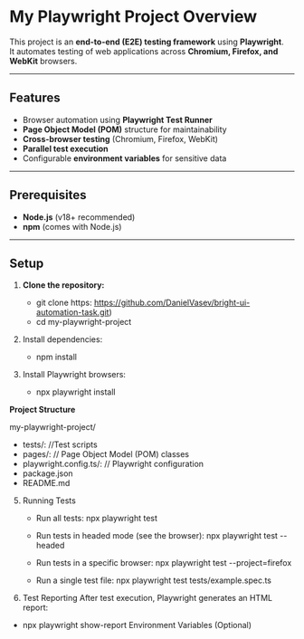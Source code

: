 # My Playwright Project Overview

This project is an **end-to-end (E2E) testing framework** using **Playwright**.  
It automates testing of web applications across **Chromium, Firefox, and WebKit** browsers.

---

## Features

- Browser automation using **Playwright Test Runner**  
- **Page Object Model (POM)** structure for maintainability  
- **Cross-browser testing** (Chromium, Firefox, WebKit)  
- **Parallel test execution**  
- Configurable **environment variables** for sensitive data  

---

## Prerequisites

- **Node.js** (v18+ recommended)  
- **npm** (comes with Node.js)  

---

## Setup

1. **Clone the repository:**  
   - git clone https: https://github.com/DanielVasev/bright-ui-automation-task.git)
   - cd my-playwright-project

2. Install dependencies:
   - npm install

3. Install Playwright browsers:
   - npx playwright install

**Project Structure**

my-playwright-project/

  - tests/: //Test scripts
  - pages/: // Page Object Model (POM) classes
  - playwright.config.ts/: // Playwright configuration
  - package.json
  - README.md

5. Running Tests
   - Run all tests: npx playwright test
  
   - Run tests in headed mode (see the browser): npx playwright test --headed

   - Run tests in a specific browser: npx playwright test --project=firefox

   - Run a single test file: npx playwright test tests/example.spec.ts

6. Test Reporting
After test execution, Playwright generates an HTML report:

- npx playwright show-report
  Environment Variables (Optional)
